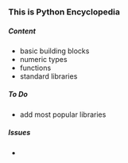 ### This is Python Encyclopedia

##### Content

- basic building blocks
- numeric types
- functions
- standard libraries

##### To Do

- add most popular libraries

##### Issues

- 
